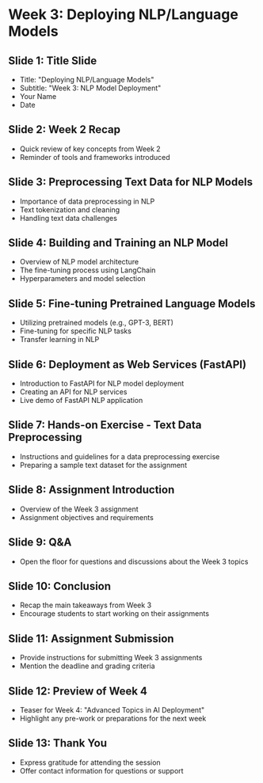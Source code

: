# Week 3: Deploying NLP/Language Models

## Slide 1: Title Slide
- Title: "Deploying NLP/Language Models"
- Subtitle: "Week 3: NLP Model Deployment"
- Your Name
- Date

## Slide 2: Week 2 Recap
- Quick review of key concepts from Week 2
- Reminder of tools and frameworks introduced

## Slide 3: Preprocessing Text Data for NLP Models
- Importance of data preprocessing in NLP
- Text tokenization and cleaning
- Handling text data challenges

## Slide 4: Building and Training an NLP Model
- Overview of NLP model architecture
- The fine-tuning process using LangChain
- Hyperparameters and model selection

## Slide 5: Fine-tuning Pretrained Language Models
- Utilizing pretrained models (e.g., GPT-3, BERT)
- Fine-tuning for specific NLP tasks
- Transfer learning in NLP

## Slide 6: Deployment as Web Services (FastAPI)
- Introduction to FastAPI for NLP model deployment
- Creating an API for NLP services
- Live demo of FastAPI NLP application

## Slide 7: Hands-on Exercise - Text Data Preprocessing
- Instructions and guidelines for a data preprocessing exercise
- Preparing a sample text dataset for the assignment

## Slide 8: Assignment Introduction
- Overview of the Week 3 assignment
- Assignment objectives and requirements

## Slide 9: Q&A
- Open the floor for questions and discussions about the Week 3 topics

## Slide 10: Conclusion
- Recap the main takeaways from Week 3
- Encourage students to start working on their assignments

## Slide 11: Assignment Submission
- Provide instructions for submitting Week 3 assignments
- Mention the deadline and grading criteria

## Slide 12: Preview of Week 4
- Teaser for Week 4: "Advanced Topics in AI Deployment"
- Highlight any pre-work or preparations for the next week

## Slide 13: Thank You
- Express gratitude for attending the session
- Offer contact information for questions or support
